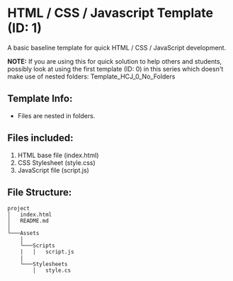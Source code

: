 # HTML / CSS / Javascript Template (ID: 1)
A basic baseline template for quick HTML / CSS / JavaScript development.

**NOTE:** If you are using this for quick solution to help others and students, possibly look at using the first template (ID: 0) in this series which doesn't make use of nested folders: Template_HCJ_0_No_Folders

## Template Info: 
* Files are nested in folders.

## Files included:
1. HTML base file (index.html)
2. CSS Stylesheet (style.css)
3. JavaScript file (script.js)

## File Structure:
```
project
│   index.html
│   README.md    
│
└───Assets
    │
    └───Scripts
    |   │   script.js
    |
    └───Stylesheets
        │   style.cs
```